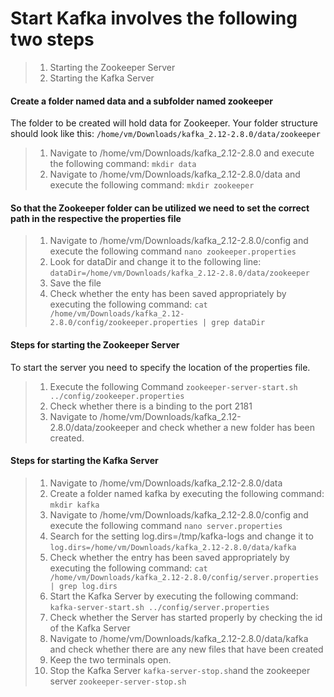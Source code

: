 # Start Kafka involves the following two steps
> 1. Starting the Zookeeper Server
> 2. Starting the Kafka Server 

#### Create a folder named data and a subfolder named zookeeper 
The folder to be created will hold data for Zookeeper. Your folder structure should look like this: `/home/vm/Downloads/kafka_2.12-2.8.0/data/zookeeper`
> 1. Navigate to /home/vm/Downloads/kafka_2.12-2.8.0 and execute the following command: `mkdir data`
> 2. Navigate to /home/vm/Downloads/kafka_2.12-2.8.0/data and execute the following command: `mkdir zookeeper`


#### So that the Zookeeper folder can be utilized we need to set the correct path in the respective the properties file
> 1. Navigate to /home/vm/Downloads/kafka_2.12-2.8.0/config and execute the following command `nano zookeeper.properties`
> 2. Look for dataDir and change it to the following line: `dataDir=/home/vm/Downloads/kafka_2.12-2.8.0/data/zookeeper`
> 3. Save the file 
> 4. Check whether the enty has been saved appropriately by executing the following command: `cat /home/vm/Downloads/kafka_2.12-2.8.0/config/zookeeper.properties | grep dataDir`

#### Steps for starting the Zookeeper Server
To start the server you need to specify the location of the properties file.
> 1. Execute the following Command `zookeeper-server-start.sh ../config/zookeeper.properties`
> 2. Check whether there is a binding to the port 2181
> 3. Navigate to  /home/vm/Downloads/kafka_2.12-2.8.0/data/zookeeper and check whether a new folder has been created. 
> 

#### Steps for starting the Kafka Server
 > 1. Navigate to /home/vm/Downloads/kafka_2.12-2.8.0/data
 > 2. Create a folder named kafka by executing the following command: `mkdir kafka`
 > 3. Navigate to /home/vm/Downloads/kafka_2.12-2.8.0/config and execute the following command `nano server.properties`
 > 4. Search for the setting log.dirs=/tmp/kafka-logs and change it to `log.dirs=/home/vm/Downloads/kafka_2.12-2.8.0/data/kafka` 
 > 5. Check whether the entry has been saved appropriately by executing the following command: `cat /home/vm/Downloads/kafka_2.12-2.8.0/config/server.properties | grep log.dirs`
 > 6. Start the Kafka Server by executing the following command: `kafka-server-start.sh ../config/server.properties`
 > 7. Check whether the Server has started properly by checking the id of the Kafka Server
 > 8. Navigate to /home/vm/Downloads/kafka_2.12-2.8.0/data/kafka and check whether there are any new files that have been created
 > 9. Keep the two terminals open.
 > 10. Stop the Kafka Server `kafka-server-stop.sh`and the zookeeper server `zookeeper-server-stop.sh`
